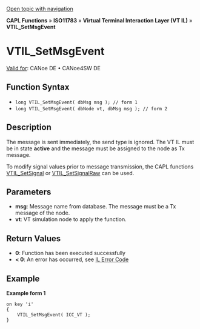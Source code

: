 [Open topic with navigation](../../../../../../CANoeDEFamily.htm#Topics/CAPLFunctions/ISO11783/ISOInteractionLayerVT/Functions/CAPLfunctionIso11783VTILSetMsgEvent.md)

**CAPL Functions** » **ISO11783** » **Virtual Terminal Interaction Layer (VT IL)** » **VTIL_SetMsgEvent**

# VTIL_SetMsgEvent

[Valid for](../../../../Shared/FeatureAvailability.md): CANoe DE • CANoe4SW DE

## Function Syntax

- `long VTIL_SetMsgEvent( dbMsg msg ); // form 1`
- `long VTIL_SetMsgEvent( dbNode vt, dbMsg msg ); // form 2`

## Description

The message is sent immediately, the send type is ignored. The VT IL must be in state **active** and the message must be assigned to the node as Tx message.

To modify signal values prior to message transmission, the CAPL functions [VTIL_SetSignal](CAPLfunctionIso11783VTILSetSignal.md) or [VTIL_SetSignalRaw](CAPLfunctionIso11783VTILSetSignalRaw.md) can be used.

## Parameters

- **msg**: Message name from database. The message must be a Tx message of the node.
- **vt**: VT simulation node to apply the function.

## Return Values

- **0**: Function has been executed successfully
- **< 0**: An error has occurred, see [IL Error Code](../../../CAPLfunctionsISOj1939ErrorCodes.md)

## Example

**Example form 1**

```plaintext
on key 'i'
{
    VTIL_SetMsgEvent( ICC_VT );
}
```
